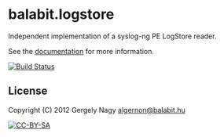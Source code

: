 # balabit.logstore

Independent implementation of a syslog-ng PE LogStore reader.

See the [documentation](http://algernon.github.com/balabit.logstore/)
for more information.

[![Build Status](https://secure.travis-ci.org/algernon/balabit.logstore.png?branch=master)](http://travis-ci.org/algernon/balabit.logstore)

## License

Copyright (C) 2012 Gergely Nagy <algernon@balabit.hu>

[![CC-BY-SA](http://i.creativecommons.org/l/by-sa/3.0/80x15.png)](http://creativecommons.org/licenses/by-sa/3.0/)
